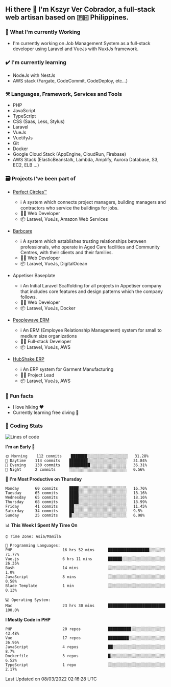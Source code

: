 ## Hi there 👋 I'm Kszyr Ver Cobrador, a full-stack web artisan based on 🇵🇭 Philippines.

### 🚀 What I'm currently Working

- I'm currently working on Job Management System as a full-stack developer using Laravel and VueJs with NuxtJs framework.

### ✔️ I'm currently learning

- NodeJs with NestJs
- AWS stack (Fargate, CodeCommit, CodeDeploy, etc...)

### ⚒️ Languages, Framework, Services and Tools
- PHP
- JavaScript
- TypeScript
- CSS (Saas, Less, Stylus)
- Laravel
- VueJs
- VuetifyJs
- Git
- Docker
- Google Cloud Stack (AppEngine, CloudRun, Firebase)
- AWS Stack (ElasticBeanstalk, Lambda, Amplify, Aurora Database, S3, EC2, ELB ...)


### 🗃 Projects I've been part of

- <a href="https://perfectcircles.com.au/" target="_blank">Perfect Circles™</a>

  - ℹ️ A system which connects project managers, building managers and contractors who service the buildings for jobs.
  - 👨‍💻 Web Developer
  - 📦 Laravel, VueJs, Amazon Web Services

- <a href="https://appetiser.com.au/portfolio/barbcare" target="_blank">Barbcare</a>

  - ℹ️ A system which establishes trusting relationships between professionals, who operate in Aged Care facilities and Community Centres, with their clients and their families.
  - 👨‍💻 Web Developer
  - 📦 Laravel, VueJs, DigitalOcean

- Appetiser Baseplate

  - ℹ️ An Initial Laravel Scaffolding for all projects in Appetiser company that includes core features and design patterns which the company follows.
  - 👨‍💻 Web Developer
  - 📦 Laravel, VueJs, Docker

- <a href="https://peoplewave.co" target="_blank">Peoplewave ERM</a>

  - ℹ️ An ERM (Employee Relationship Management) system for small to medium size organizations
  - 👨‍💻 Full-stack Developer
  - 📦 Laravel, VueJs, AWS

- <a href="https://www.posbang.com/garment-erp" target="_blank">HubShake ERP</a>

  - ℹ️ An ERP system for Garment Manufacturing
  - 👨‍💻 Project Lead
  - 📦 Laravel, VueJs, AWS

### 🌴 Fun facts

- I love hiking ❤️
- Currently learning free diving 🥽

### 🌟 Coding Stats

<!-- WakaTime Stats -->

<!--START_SECTION:waka-->
![Lines of code](https://img.shields.io/badge/From%20Hello%20World%20I%27ve%20Written-434%20Thousand%20lines%20of%20code-blue)

**I'm an Early 🐤** 

```text
🌞 Morning    112 commits    ███████░░░░░░░░░░░░░░░░░░   31.28% 
🌆 Daytime    114 commits    ████████░░░░░░░░░░░░░░░░░   31.84% 
🌃 Evening    130 commits    █████████░░░░░░░░░░░░░░░░   36.31% 
🌙 Night      2 commits      ░░░░░░░░░░░░░░░░░░░░░░░░░   0.56%

```
📅 **I'm Most Productive on Thursday** 

```text
Monday       60 commits     ████░░░░░░░░░░░░░░░░░░░░░   16.76% 
Tuesday      65 commits     ████░░░░░░░░░░░░░░░░░░░░░   18.16% 
Wednesday    65 commits     ████░░░░░░░░░░░░░░░░░░░░░   18.16% 
Thursday     68 commits     ████░░░░░░░░░░░░░░░░░░░░░   18.99% 
Friday       41 commits     ██░░░░░░░░░░░░░░░░░░░░░░░   11.45% 
Saturday     34 commits     ██░░░░░░░░░░░░░░░░░░░░░░░   9.5% 
Sunday       25 commits     █░░░░░░░░░░░░░░░░░░░░░░░░   6.98%

```


📊 **This Week I Spent My Time On** 

```text
⌚︎ Time Zone: Asia/Manila

💬 Programming Languages: 
PHP                      16 hrs 52 mins      ██████████████████░░░░░░░   71.77% 
Vue.js                   6 hrs 11 mins       ██████░░░░░░░░░░░░░░░░░░░   26.35% 
Bash                     14 mins             ░░░░░░░░░░░░░░░░░░░░░░░░░   1.0% 
JavaScript               8 mins              ░░░░░░░░░░░░░░░░░░░░░░░░░   0.58% 
Blade Template           1 min               ░░░░░░░░░░░░░░░░░░░░░░░░░   0.13%

💻 Operating System: 
Mac                      23 hrs 30 mins      █████████████████████████   100.0%

```

**I Mostly Code in PHP** 

```text
PHP                      20 repos            ██████████░░░░░░░░░░░░░░░   43.48% 
Vue                      17 repos            █████████░░░░░░░░░░░░░░░░   36.96% 
JavaScript               4 repos             ██░░░░░░░░░░░░░░░░░░░░░░░   8.7% 
Dockerfile               3 repos             █░░░░░░░░░░░░░░░░░░░░░░░░   6.52% 
TypeScript               1 repo              ░░░░░░░░░░░░░░░░░░░░░░░░░   2.17%

```



 Last Updated on 08/03/2022 02:16:28 UTC
<!--END_SECTION:waka-->
